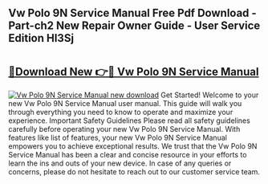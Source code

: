 ## Vw Polo 9N Service Manual Free Pdf Download - Part-ch2 New Repair Owner Guide - User Service Edition Hl3Sj

# <h2><a href="http://cf29481.oget.top/?id=Vw+Polo+9N+Service+Manual">🔗Download New 👉🔴 Vw Polo 9N Service Manual</a></h2>

[![Vw Polo 9N Service Manual new download](https://i.imgur.com/5g1atiW.png)](http://cf29481.oget.top/?id=Vw+Polo+9N+Service+Manual)
Get Started! Welcome to your new Vw Polo 9N Service Manual user manual. This guide will walk you through everything you need to know to operate and maximize your experience. Important Safety Guidelines Please read all safety guidelines carefully before operating your new Vw Polo 9N Service Manual. With features like list of features, your new Vw Polo 9N Service Manual empowers you to achieve exceptional results. We trust that the Vw Polo 9N Service Manual has been a clear and concise resource in your efforts to learn the ins and outs of your new device. In case of any queries or concerns, please do not hesitate to reach out to our customer service team.
